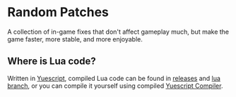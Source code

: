 # Random Patches
A collection of in-game fixes that don't affect gameplay much, but make the game faster, more stable, and more enjoyable.

## Where is Lua code?
Written in [Yuescript](https://github.com/pigpigyyy/Yuescript), compiled Lua code can be found in [releases](https://github.com/Pika-Software/random-patches/releases) and [lua branch](https://github.com/Pika-Software/random-patches/tree/lua), or you can compile it yourself using compiled [Yuescript Compiler](https://github.com/pigpigyyy/Yuescript/releases/latest).
